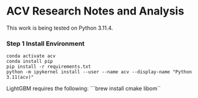 # ACV Research Notes and Analysis

This work is being tested on Python 3.11.4.

### Step 1 Install Environment
```conda create --name acv
conda activate acv
conda install pip
pip install -r requirements.txt
python -m ipykernel install --user --name acv --display-name "Python 3.11(acv)"
```

LightGBM requires the following:
```brew install cmake libom``

###